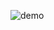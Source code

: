 ![demo](https://user-images.githubusercontent.com/33802666/229242082-af2f5732-231f-4fc2-952d-563c9e32151a.gif)
